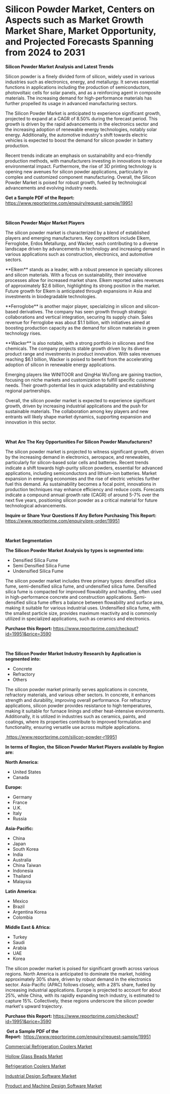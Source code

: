 <p><h1>Silicon Powder Market, Centers on Aspects such as Market Growth Market Share, Market Opportunity, and Projected Forecasts Spanning from 2024 to 2031</h1></p><p><strong>Silicon Powder Market Analysis and Latest Trends</strong></p>
<p><p>Silicon powder is a finely divided form of silicon, widely used in various industries such as electronics, energy, and metallurgy. It serves essential functions in applications including the production of semiconductors, photovoltaic cells for solar panels, and as a reinforcing agent in composite materials. The increasing demand for high-performance materials has further propelled its usage in advanced manufacturing sectors.</p><p>The Silicon Powder Market is anticipated to experience significant growth, projected to expand at a CAGR of 8.50% during the forecast period. This growth is driven by the rapid advancements in the electronics sector and the increasing adoption of renewable energy technologies, notably solar energy. Additionally, the automotive industry's shift towards electric vehicles is expected to boost the demand for silicon powder in battery production.</p><p>Recent trends indicate an emphasis on sustainability and eco-friendly production methods, with manufacturers investing in innovations to reduce environmental impact. Furthermore, the rise of 3D printing technology is opening new avenues for silicon powder applications, particularly in complex and customized component manufacturing. Overall, the Silicon Powder Market is poised for robust growth, fueled by technological advancements and evolving industry needs.</p></p>
<p><strong>Get a Sample PDF of the Report:&nbsp;</strong> <a href="https://www.reportprime.com/enquiry/request-sample/19951?utm_campaign=1110&utm_medium=2&utm_source=Github&utm_content=ia&utm_term=24112024&utm_id=silicon-powder">https://www.reportprime.com/enquiry/request-sample/19951</a></p>
<p>&nbsp;</p>
<p><strong>Silicon Powder Major Market Players</strong></p>
<p><p>The silicon powder market is characterized by a blend of established players and emerging manufacturers. Key competitors include Elkem, Ferroglobe, Erdos Metallurgy, and Wacker, each contributing to a diverse landscape driven by advancements in technology and increasing demand in various applications such as construction, electronics, and automotive sectors.</p><p>**Elkem** stands as a leader, with a robust presence in specialty silicones and silicon materials. With a focus on sustainability, their innovative processes allow for increased market share. Elkem reported sales revenues of approximately $2.6 billion, highlighting its strong position in the market. Future growth for Elkem is anticipated through expansions in Asia and investments in biodegradable technologies.</p><p>**Ferroglobe** is another major player, specializing in silicon and silicon-based derivatives. The company has seen growth through strategic collaborations and vertical integration, securing its supply chain. Sales revenue for Ferroglobe was about $1.1 billion, with initiatives aimed at boosting production capacity as the demand for silicon materials in green technology rises.</p><p>**Wacker** is also notable, with a strong portfolio in silicones and fine chemicals. The company projects stable growth driven by its diverse product range and investments in product innovation. With sales revenues reaching $6.1 billion, Wacker is poised to benefit from the accelerating adoption of silicon in renewable energy applications.</p><p>Emerging players like WINITOOR and QingHai WuTong are gaining traction, focusing on niche markets and customization to fulfill specific customer needs. Their growth potential lies in quick adaptability and establishing regional partnerships.</p><p>Overall, the silicon powder market is expected to experience significant growth, driven by increasing industrial applications and the push for sustainable materials. The collaboration among key players and new entrants will likely shape market dynamics, supporting expansion and innovation in this sector.</p></p>
<p>&nbsp;</p>
<p><strong>What Are The Key Opportunities For Silicon Powder Manufacturers?</strong></p>
<p><p>The silicon powder market is projected to witness significant growth, driven by the increasing demand in electronics, aerospace, and renewables, particularly for silicon-based solar cells and batteries. Recent trends indicate a shift towards high-purity silicon powders, essential for advanced applications, including semiconductors and lithium-ion batteries. Market expansion in emerging economies and the rise of electric vehicles further fuel this demand. As sustainability becomes a focal point, innovations in production techniques may enhance efficiency and reduce costs. Forecasts indicate a compound annual growth rate (CAGR) of around 5-7% over the next five years, positioning silicon powder as a critical material for future technological advancements.</p></p>
<p><strong>Inquire or Share Your Questions If Any Before Purchasing This Report:</strong> <a href="https://www.reportprime.com/enquiry/pre-order/19951?utm_campaign=1110&utm_medium=2&utm_source=Github&utm_content=ia&utm_term=24112024&utm_id=silicon-powder">https://www.reportprime.com/enquiry/pre-order/19951</a></p>
<p>&nbsp;</p>
<p><strong>Market Segmentation</strong></p>
<p><strong>The Silicon Powder Market Analysis by types is segmented into:</strong></p>
<p><ul><li>Densified Silica Fume</li><li>Semi Densified Silica Fume</li><li>Undensified Silica Fume</li></ul></p>
<p><p>The silicon powder market includes three primary types: densified silica fume, semi-densified silica fume, and undensified silica fume. Densified silica fume is compacted for improved flowability and handling, often used in high-performance concrete and construction applications. Semi-densified silica fume offers a balance between flowability and surface area, making it suitable for various industrial uses. Undensified silica fume, with the smallest particle size, provides maximum reactivity and is commonly utilized in specialized applications, such as ceramics and electronics.</p></p>
<p><strong>Purchase this Report:&nbsp;</strong><a href="https://www.reportprime.com/checkout?id=19951&price=3590&utm_campaign=1110&utm_medium=2&utm_source=Github&utm_content=ia&utm_term=24112024&utm_id=silicon-powder">https://www.reportprime.com/checkout?id=19951&price=3590</a></p>
<p>&nbsp;</p>
<p><strong>The Silicon Powder Market Industry Research by Application is segmented into:</strong></p>
<p><ul><li>Concrete</li><li>Refractory</li><li>Others</li></ul></p>
<p><p>The silicon powder market primarily serves applications in concrete, refractory materials, and various other sectors. In concrete, it enhances strength and durability, improving overall performance. For refractory applications, silicon powder provides resistance to high temperatures, making it suitable for furnace linings and other heat-intensive environments. Additionally, it is utilized in industries such as ceramics, paints, and coatings, where its properties contribute to improved formulation and functionality, ensuring versatile use across multiple applications.</p></p>
<p><a href="https://www.reportprime.com/silicon-powder-r19951?utm_campaign=1110&utm_medium=2&utm_source=Github&utm_content=ia&utm_term=24112024&utm_id=silicon-powder">&nbsp;https://www.reportprime.com/silicon-powder-r19951</a></p>
<p><strong>In terms of Region, the Silicon Powder Market Players available by Region are:</strong></p>
<p>
    <p> <strong> North America: </strong>
        <ul>
            <li>United States</li>
            <li>Canada</li>
        </ul>
        </p> 
    <p> <strong> Europe: </strong>
        <ul>
            <li>Germany</li>
            <li>France</li>
            <li>U.K.</li>
            <li>Italy</li>
            <li>Russia</li>
        </ul>
        </p> 
    <p> <strong> Asia-Pacific: </strong>
        <ul>
            <li>China</li>
            <li>Japan</li>
            <li>South Korea</li>
            <li>India</li>
            <li>Australia</li>
            <li>China Taiwan</li>
            <li>Indonesia</li>
            <li>Thailand</li>
            <li>Malaysia</li>
        </ul>
        </p> 
    <p> <strong> Latin America: </strong>
        <ul>
            <li>Mexico</li>
            <li>Brazil</li>
            <li>Argentina Korea</li>
            <li>Colombia</li>
        </ul>
        </p> 
    <p> <strong> Middle East & Africa: </strong>
        <ul>
            <li>Turkey</li>
            <li>Saudi</li>
            <li>Arabia</li>
            <li>UAE</li>
            <li>Korea</li>
        </ul>
    </p>
    </p>
<p><p>The silicon powder market is poised for significant growth across various regions. North America is anticipated to dominate the market, holding approximately 30% share, driven by robust demand in the electronics sector. Asia-Pacific (APAC) follows closely, with a 28% share, fueled by increasing industrial applications. Europe is projected to account for about 25%, while China, with its rapidly expanding tech industry, is estimated to capture 15%. Collectively, these regions underscore the silicon powder market's upward trajectory.</p></p>
<p><strong>Purchase this Report: </strong><a href="https://www.reportprime.com/checkout?id=19951&price=3590&utm_campaign=1110&utm_medium=2&utm_source=Github&utm_content=ia&utm_term=24112024&utm_id=silicon-powder">https://www.reportprime.com/checkout?id=19951&price=3590</a></p>
<p>&nbsp;<strong>Get a Sample PDF of the Report:&nbsp;&nbsp;</strong><a href="https://www.reportprime.com/enquiry/request-sample/19951?utm_campaign=1110&utm_medium=2&utm_source=Github&utm_content=ia&utm_term=24112024&utm_id=silicon-powder">https://www.reportprime.com/enquiry/request-sample/19951</a></p>
<p><strong></strong></p>
<p><p><a href="https://www.linkedin.com/pulse/commercial-refrigeration-coolers-market-revolution-2024-2031-jw61e?utm_campaign=1110&utm_medium=2&utm_source=Github&utm_content=ia&utm_term=24112024&utm_id=silicon-powder">Commercial Refrigeration Coolers Market</a></p><p><a href="https://www.linkedin.com/pulse/hollow-glass-beads-mosaic-piecing-together-global-market-nkkee?utm_campaign=1110&utm_medium=2&utm_source=Github&utm_content=ia&utm_term=24112024&utm_id=silicon-powder">Hollow Glass Beads Market</a></p><p><a href="https://www.linkedin.com/pulse/in-depth-analysis-global-refrigeration-coolers-market-scope-u2bne?utm_campaign=1110&utm_medium=2&utm_source=Github&utm_content=ia&utm_term=24112024&utm_id=silicon-powder">Refrigeration Coolers Market</a></p><p><a href="https://issuu.com/reportprime-2/docs/industrial-design-software-market-s_48017ed547604b?utm_campaign=1110&utm_medium=2&utm_source=Github&utm_content=ia&utm_term=24112024&utm_id=silicon-powder">Industrial Design Software Market</a></p><p><a href="https://issuu.com/reportprime-2/docs/product-and-machine-design-software_6fafdc5132b4ac?utm_campaign=1110&utm_medium=2&utm_source=Github&utm_content=ia&utm_term=24112024&utm_id=silicon-powder">Product and Machine Design Software Market</a></p></p>
